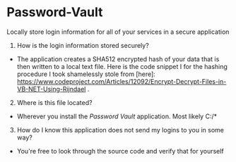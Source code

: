 # Password-Vault
Locally store login information for all of your services in a secure application

1. How is the login information stored securely?
* The application creates a SHA512 encrypted hash of your data that is then written to a local text file. Here is the code snippet I for the hashing procedure I took shamelessly stole from [here]: https://www.codeproject.com/Articles/12092/Encrypt-Decrypt-Files-in-VB-NET-Using-Rijndael .

2. Where is this file located?
* Wherever you install the *Password Vault* application. Most likely C:/*

3. How do I know this application does not send my logins to you in some way?
* You're free to look through the source code and verify that for yourself





